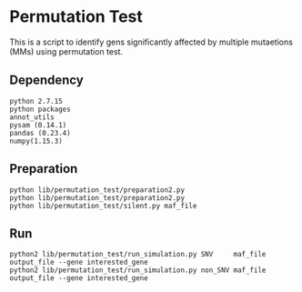 # Permutation Test
This is a script to identify gens significantly affected by multiple mutaetions (MMs) using permutation test.


## Dependency
```
python 2.7.15
python packages
annot_utils
pysam (0.14.1)
pandas (0.23.4)
numpy(1.15.3)
```

## Preparation
```
python lib/permutation_test/preparation2.py
python lib/permutation_test/preparation2.py
python lib/permutation_test/silent.py maf_file
```

## Run 
```
python2 lib/permutation_test/run_simulation.py SNV     maf_file output_file --gene interested_gene
python2 lib/permutation_test/run_simulation.py non_SNV maf_file output_file --gene interested_gene
```

